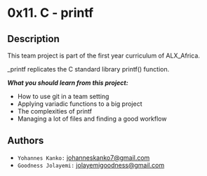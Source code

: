 # 0x11. C - printf
## Description

This team project is part of the first year curriculum of ALX_Africa.

_printf replicates the C standard library printf() function.


***What you should learn from this project:***

- How to use git in a team setting
- Applying variadic functions to a big project
- The complexities of printf
- Managing a lot of files and finding a good workflow


## Authors

- `Yohannes Kanko:` johanneskanko7@gmail.com
- `Goodness Jolayemi:` jolayemigoodness@gmail.com
